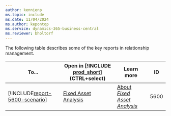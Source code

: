 ```yaml
---
author: kennienp
ms.topic: include
ms.date: 11/04/2024
ms.author: kepontop
ms.service: dynamics-365-business-central
ms.reviewer: bholtorf
---
```


The following table describes some of the key reports in relationship management.

| To... | Open in [!INCLUDE [prod_short](prod_short.md)] (CTRL+select) | Learn more | ID | 
|-------|------------| ------------|----|
| [!INCLUDE[report-5600-scenario](../includes/report-5600-scenario-include.md)] | [Fixed Asset Analysis](https://businesscentral.dynamics.com?report=5600) | [About *Fixed Asset Analysis*](../reports/report-5600.md) | 5600 |